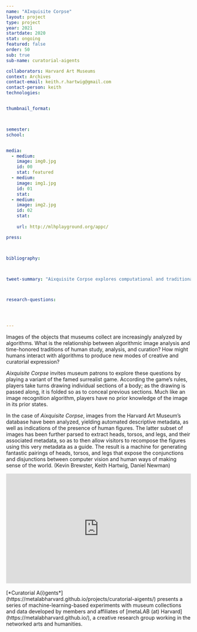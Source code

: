 ```yaml
---
name: "AIxquisite Corpse"
layout: project
type: project 
year: 2021
startdate: 2020
stat: ongoing
featured: false
order: 50
sub: true
sub-name: curatorial-aigents

collaborators: Harvard Art Museums
context: Archives
contact-email: keith.r.hartwig@gmail.com
contact-person: keith
technologies:


thumbnail_format:



semester: 
school: 


media:
  - medium:
    image: img0.jpg
    id: 00
    stat: featured
  - medium:
    image: img1.jpg
    id: 01
    stat:
  - medium:
    image: img2.jpg
    id: 02
    stat:
    
    url: http://mlhplayground.org/appc/

press:



bibliography:



tweet-summary: "Aixquisite Corpse explores computational and traditional roles for images through a variant of the famed surrealist game."



research-questions:




---
```


Images of the objects that museums collect are increasingly analyzed by algorithms. What is the relationship between algorithmic image analysis and time-honored traditions of human study, analysis, and curation? How might humans interact with algorithms to produce new modes of creative and curatorial expression? 

*Aixquisite Corpse* invites museum patrons to explore these questions by playing a variant of the famed surrealist game. According the game’s rules, players take turns drawing individual sections of a body; as the drawing is passed along, it is folded so as to conceal previous sections. Much like an image recognition algorithm, players have no prior knowledge of the image in its prior states.

In the case of *Aixquisite Corpse*, images from the Harvard Art Museum’s database have been analyzed, yielding automated descriptive metadata, as well as indications of the presence of human figures. The latter subset of images has been further parsed to extract heads, torsos, and legs, and their associated metadata, so as to then allow visitors to recompose the figures using this very metadata as a guide. The result is a machine for generating fantastic pairings of heads, torsos, and legs that expose the conjunctions and disjunctions between computer vision and human ways of making sense of the world. (Kevin Brewster, Keith Hartwig, Daniel Newman)
<iframe width="100%" height="300" src="https://www.youtube.com/embed/VFLV3ZnbsGs" frameborder="0" allow="accelerometer; autoplay; encrypted-media; gyroscope; picture-in-picture" allowfullscreen></iframe><br /><br />
[*Curatorial A(i)gents*](https://metalabharvard.github.io/projects/curatorial-aigents/) presents a series of machine-learning-based experiments with museum collections and data developed by members and affiliates of [metaLAB (at) Harvard](https://metalabharvard.github.io/), a creative research group working in the networked arts and humanities.
